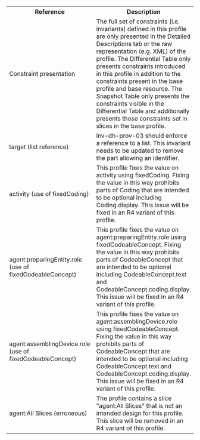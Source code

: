 <table class="list" width="100%">
<tbody>
  <tr>
    <th>Reference</th>
    <th>Description</th>
    <th>Issue No.</th>
  </tr>
  <tr>
        <td>Constraint presentation</td>
        <td>The full set of constraints (i.e. invariants) defined in this profile are only presented in the Detailed Descriptions tab or the raw representation (e.g. XML) of the profile. The Differential Table only presents constraints introduced in this profile in addition to the constraints present in the base profile and base resource. The Snapshot Table only presents the constraints visible in the Differential Table and additionally presents those constraints set in slices in the base profile.</td>
        <td>See Zulip <a href="https://chat.fhir.org/#narrow/stream/179252-IG-creation/topic/Derived.20profile.20snapshot.20missing.20upstream.20invariants">Derived profile snapshot missing upstream invariants</a> stream</td>
      </tr>
      <tr>        
        <td>target (list reference)</td>
        <td>inv-dh-prov-03 should enforce a reference to a list. This invariant needs to be updated to remove the part allowing an identifier.</td>
        <td>See <a href="https://github.com/AuDigitalHealth/ci-fhir-stu3/issues/28">ci-fhir-stu3/issues/28</a></td>
      </tr>
      <tr>
        <td>activity (use of fixedCoding)</td>
        <td>This profile fixes the value on activity using fixedCoding. Fixing the value in this way prohibits parts of Coding that are intended to be optional including Coding.display. This issue will be fixed in an R4 variant of this profile.</td>
        <td>See <a href="https://github.com/AuDigitalHealth/ci-fhir-stu3/issues/48">ci-fhir-stu3/issues/48</a></td>
      </tr>
      <tr>
        <td>agent:preparingEntity.role (use of fixedCodeableConcept)</td>
        <td>This profile fixes the value on agent:preparingEntity.role using fixedCodeableConcept. Fixing the value in this way prohibits parts of CodeableConcept that are intended to be optional including CodeableConcept.text and CodeableConcept.coding.display. This issue will be fixed in an R4 variant of this profile.</td>
        <td>See <a href="https://github.com/AuDigitalHealth/ci-fhir-stu3/issues/48">ci-fhir-stu3/issues/48</a></td>
      </tr>
      <tr>
        <td>agent:assemblingDevice.role (use of fixedCodeableConcept)</td>
        <td>This profile fixes the value on agent:assemblingDevice.role using fixedCodeableConcept. Fixing the value in this way prohibits parts of CodeableConcept that are intended to be optional including CodeableConcept.text and CodeableConcept.coding.display. This issue will be fixed in an R4 variant of this profile.</td>
        <td>See <a href="https://github.com/AuDigitalHealth/ci-fhir-stu3/issues/48">ci-fhir-stu3/issues/48</a></td>
      </tr>
      <tr>
        <td>agent:All Slices (erroneous)</td>
        <td>The profile contains a slice "agent:All Slices" that is not an intended design for this profile. This slice will be removed in an R4 variant of this profile.</td>
        <td>See <a href="https://github.com/AuDigitalHealth/ci-fhir-stu3/issues/72">ci-fhir-stu3/issues/72</a></td>
      </tr>
 </tbody>
</table>


